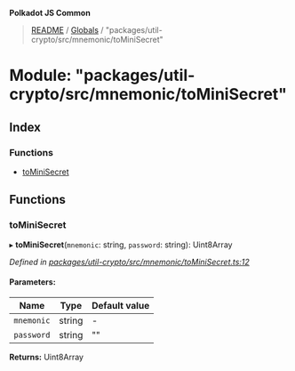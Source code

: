 **Polkadot JS Common**

> [README](../README.md) / [Globals](../globals.md) / "packages/util-crypto/src/mnemonic/toMiniSecret"

# Module: "packages/util-crypto/src/mnemonic/toMiniSecret"

## Index

### Functions

* [toMiniSecret](_packages_util_crypto_src_mnemonic_tominisecret_.md#tominisecret)

## Functions

### toMiniSecret

▸ **toMiniSecret**(`mnemonic`: string, `password`: string): Uint8Array

*Defined in [packages/util-crypto/src/mnemonic/toMiniSecret.ts:12](https://github.com/polkadot-js/common/blob/c366e637/packages/util-crypto/src/mnemonic/toMiniSecret.ts#L12)*

#### Parameters:

Name | Type | Default value |
------ | ------ | ------ |
`mnemonic` | string | - |
`password` | string | "" |

**Returns:** Uint8Array
